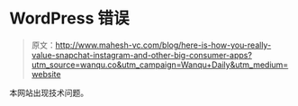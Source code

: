 # WordPress 错误

> 原文：<http://www.mahesh-vc.com/blog/here-is-how-you-really-value-snapchat-instagram-and-other-big-consumer-apps?utm_source=wanqu.co&utm_campaign=Wanqu+Daily&utm_medium=website>

本网站出现技术问题。